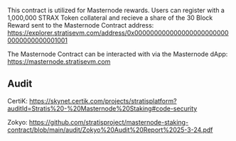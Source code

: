 This contract is utilized for Masternode rewards. Users can register with a 1,000,000 STRAX Token collateral and recieve a share of the 30 Block Reward sent to the Masternode Contract address: https://explorer.stratisevm.com/address/0x0000000000000000000000000000000000001001

The Masternode Contract can be interacted with via the Masternode dApp: https://masternode.stratisevm.com

## Audit

CertiK: https://skynet.certik.com/projects/stratisplatform?auditId=Stratis%20-%20Masternode%20Staking#code-security

Zokyo: https://github.com/stratisproject/masternode-staking-contract/blob/main/audit/Zokyo%20Audit%20Report%2025-3-24.pdf
